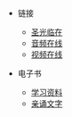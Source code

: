 <!-- _navbar.md -->

* 链接
  * [圣光临在](https://holybless.com/)
  * [音频在线](https://holybless.com/category/media/music)
  * [视频在线](https://holybless.com/category/media/video)


* 电子书
  * [学习资料](http://book.dcfofa.com/#shengsihe)
  * [亲诵文字](http://book.dcfofa.com/#qinsong)
